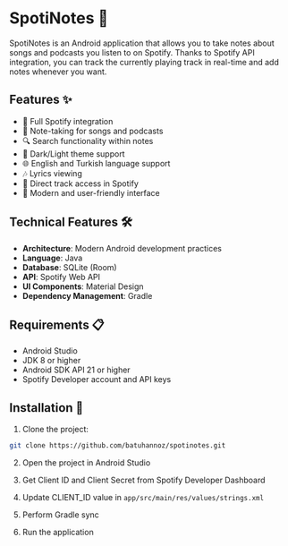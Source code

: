 # SpotiNotes 🎵

SpotiNotes is an Android application that allows you to take notes about songs and podcasts you listen to on Spotify. Thanks to Spotify API integration, you can track the currently playing track in real-time and add notes whenever you want.

## Features ✨

- 🎵 Full Spotify integration
- 📝 Note-taking for songs and podcasts
- 🔍 Search functionality within notes
- 🌙 Dark/Light theme support
- 🌐 English and Turkish language support
- 🎶 Lyrics viewing
- 🎯 Direct track access in Spotify
- 📱 Modern and user-friendly interface

## Technical Features 🛠

- **Architecture**: Modern Android development practices
- **Language**: Java
- **Database**: SQLite (Room)
- **API**: Spotify Web API
- **UI Components**: Material Design
- **Dependency Management**: Gradle

## Requirements 📋

- Android Studio
- JDK 8 or higher
- Android SDK API 21 or higher
- Spotify Developer account and API keys

## Installation 🚀

1. Clone the project:
```bash
git clone https://github.com/batuhannoz/spotinotes.git
```

2. Open the project in Android Studio

3. Get Client ID and Client Secret from Spotify Developer Dashboard

4. Update CLIENT_ID value in `app/src/main/res/values/strings.xml`

5. Perform Gradle sync

6. Run the application
